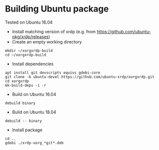 # Building Ubuntu package

Tested on Ubuntu 16.04

* Install matching version of xrdp (e.g. from https://github.com/ubuntu-pkg/xrdp/releases)
* Create an empty working directory
 ```
mkdir ~/xorgxrdp-build
cd ~/xorgxrdp-build
 ```

* Install dependencies
 ```
apt install git devscripts equivs gdebi-core
git clone -b ubuntu-devel https://github.com/ubuntu-xrdp/xorgxrdp.git
cd xorgxrdp
mk-build-deps -i -r
 ```

* Build on Ubuntu 16.04
 ```
debuild binary
 ```

* Build on Ubuntu 18.04
 ```
debuild -- binary
 ```

* Install package
 ```
cd ..
gdebi ./xrdp-xorg_*git*.deb
 ```
